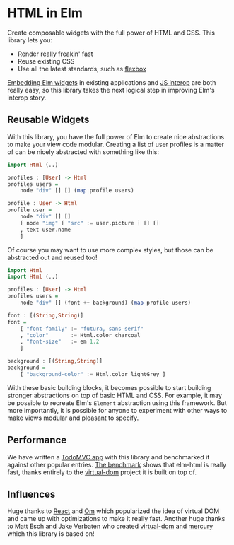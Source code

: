 # HTML in Elm

Create composable widgets with the full power of HTML and CSS. This library
lets you:

  * Render really freakin' fast 
  * Reuse existing CSS
  * Use all the latest standards, such as [flexbox][flexbox]

[flexbox]: (http://css-tricks.com/snippets/css/a-guide-to-flexbox/)

[Embedding Elm widgets](https://github.com/evancz/elm-html-and-js) in existing
applications and [JS interop](http://elm-lang.org/learn/Ports.elm) are both
really easy, so this library takes the next logical step in improving Elm's
interop story.

## Reusable Widgets

With this library, you have the full power of Elm to create nice abstractions to
make your view code modular. Creating a list of user profiles is a matter of can
be nicely abstracted with something like this:

```haskell
import Html (..)

profiles : [User] -> Html
profiles users =
    node "div" [] [] (map profile users)

profile : User -> Html
profile user =
    node "div" [] []
    [ node "img" [ "src" := user.picture ] [] []
    , text user.name
    ]
```

Of course you may want to use more complex styles, but those can be abstracted
out and reused too!

```haskell
import Html
import Html (..)

profiles : [User] -> Html
profiles users =
    node "div" [] (font ++ background) (map profile users)

font : [(String,String)]
font =
    [ "font-family" := "futura, sans-serif"
    , "color"       := Html.color charcoal
    , "font-size"   := em 1.2
    ]

background : [(String,String)]
background =
    [ "background-color" := Html.color lightGrey ]
```

With these basic building blocks, it becomes possible to start building stronger
abstractions on top of basic HTML and CSS. For example, it may be possible to
recreate Elm's `Element` abstraction using this framework. But more importantly,
it is possible for anyone to experiment with other ways to make views modular and
pleasant to specify.

## Performance

We have written a [TodoMVC app][todo] with this library and benchmarked it
against other popular entries. [The benchmark][bench] shows that elm-html is
really fast, thanks entirely to the [virtual-dom][] project it is built on
top of.

[todo]: https://github.com/evancz/elm-html/tree/master/examples/todo
[bench]: http://evancz.github.io/todomvc-perf-comparison/

## Influences

Huge thanks to [React][] and [Om][] which popularized the idea of virtual DOM
and came up with optimizations to make it really fast. Another huge thanks to
Matt Esch and Jake Verbaten who created [virtual-dom][] and [mercury][] which
this library is based on!

[React]: http://facebook.github.io/react/
[Om]: https://github.com/swannodette/om
[virtual-dom]: https://github.com/Matt-Esch/virtual-dom
[mercury]: https://github.com/Raynos/mercury
